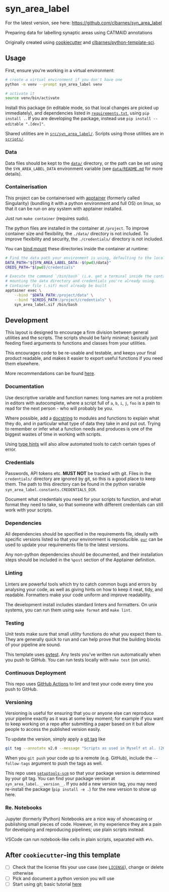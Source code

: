 # syn_area_label

For the latest version, see here: https://github.com/clbarnes/syn_area_label

Preparing data for labelling synaptic areas using CATMAID annotations

Originally created using
[cookiecutter](https://github.com/cookiecutter/cookiecutter) and
[clbarnes/python-template-sci](https://github.com/clbarnes/python-template-sci).

## Usage

First, ensure you're working in a virtual environment:

```sh
# create a virtual environment if you don't have one
python -m venv --prompt syn_area_label venv

# activate it
source venv/bin/activate
```

Install this package (in editable mode, so that local changes are picked up immediately),
and dependencies listed in [`requirements.txt`](./requirements.txt),
using `pip install .`.
If you are developing the package, instead use `pip install --editable ".[dev]"`.

Shared utilities are in [`src/syn_area_label/`](./src/syn_area_label).
Scripts using those utilities are in [`scripts/`](./scripts).

### Data

Data files should be kept to the [`data/`](./data) directory,
or the path can be set using the `SYN_AREA_LABEL_DATA` environment variable
(see [`data/README.md`](./data/README.md) for more details).

### Containerisation

This project can be containerised with [apptainer](https://apptainer.org/docs/user/main/quick_start.html) (formerly called Singularity)
(bundling it with a python environment and full OS) on linux,
so that it can be run on any system with apptainer installed.

Just run `make container` (requires sudo).

The python files are installed in the container at `/project`.
To improve container size and flexibility, the `./data/` directory is not included.
To improve flexibility and security, the `./credentials/` directory is not included.

You can [bind mount](https://apptainer.org/docs/user/main/bind_paths_and_mounts.html) these directories inside the container at runtime:

```sh
# Find the data path your environment is using, defaulting to the local ./data
DATA_PATH="${SYN_AREA_LABEL_DATA:-$(pwd)/data}"
CREDS_PATH="$(pwd)/credentials"

# Execute the command `/bin/bash` (i.e. get a terminal inside the container),
# mounting the data directory and credentials you're already using.
# Container file (.sif) must already be built
apptainer exec \
    --bind "$DATA_PATH:/project/data" \
    --bind "$CREDS_PATH:/project/credentials" \
    syn_area_label.sif /bin/bash
```

## Development

This layout is designed to encourage a firm division between general utilities and the scripts.
The scripts should be fairly minimal;
basically just feeding fixed arguments to functions and classes from your utilities.

This encourages code to be re-usable and testable, and keeps your final product readable,
and makes it easier to export useful functions if you need them elsewhere.

More recommendations can be found [here](https://gitlab.com/cardonazlaticlabs/data-policy/-/blob/master/GUIDELINES.md).

### Documentation

Use descriptive variable and function names: long names are not a problem in editors with autocomplete,
where a script full of `a`, `b`, `i`, `j`, `foo` is a pain to read for the next person - who will probably be you.

Where possible, add a [docstring](https://realpython.com/defining-your-own-python-function/#docstrings)
to modules and functions to explain what they do,
and in particular what type of data they take in and put out.
Trying to remember or infer what a function needs and produces is one of the biggest wastes of time in working with scripts.

Using [type hints](https://realpython.com/lessons/type-hinting/) will also allow automated tools to catch certain types of error.

### Credentials

Passwords, API tokens etc. **MUST NOT** be tracked with git.
Files in the `credentials/` directory are ignored by git, so this is a good place to keep them.
The path to this directory can be found in the python variable `syn_area_label.constants.CREDENTIALS_DIR`.

Document what credentials you need for your scripts to function, and what format they need to take,
so that someone with different credentials can still work with your scripts.

### Dependencies

All dependencies should be specified in the requirements file,
ideally with specific versions listed so that your environment is reproducible.
[`pur`](https://pypi.org/project/pur/) can be used to update your requirements file to the latest versions.

Any non-python dependencies should be documented,
and their installation steps should be included in the `%post` section of the Apptainer definition.

### Linting

Linters are powerful tools which try to catch common bugs and errors by analysing your code,
as well as giving hints on how to keep it neat, tidy, and readable.
Formatters make your code uniform and improve readability.

The development install includes standard linters and formatters.
On unix systems, you can run them using `make format` and `make lint`.

### Testing

Unit tests make sure that small utility functions do what you expect them to.
They are generally quick to run and can help prove that the building blocks of your pipeline are sound.

This template uses [pytest](https://docs.pytest.org/).
Any tests you've written run automatically when you push to GitHub.
You can run tests locally with `make test` (on unix).

### Continuous Deployment

This repo uses [GitHub Actions](https://docs.github.com/en/actions) to lint and test your code every time you push to GitHub.

### Versioning

Versioning is useful for ensuring that you or anyone else can reproduce your pipeline exactly as it was at some key moment;
for example if you want to keep working on a repo after submitting a paper based on it but allow people to access the published version easily.

To update the version, simply apply a [git tag](https://git-scm.com/book/en/v2/Git-Basics-Tagging) like

```sh
git tag --annotate v2.0 --message "Scripts as used in Myself et al. (2023)"
```

When you `git push` your code up to a remote (e.g. GitHub), include the `--follow-tags` argument to push the tags as well.

This repo uses [`setuptools-scm`](https://pypi.org/project/setuptools-scm/) so that your package version is determined by your git tag.
You can find your package version at `syn_area_label.__version__`.
If you add a new version tag, you may need re-install the package (`pip install -e .`) for the new version to show up here.

### Re. Notebooks

Jupyter (formerly IPython) Notebooks are a nice way of showcasing or publishing small pieces of code.
However, in my experience they are a pain for developing and reproducing pipelines; use plain scripts instead.

VSCode can run notebook-like cells in plain scripts, separated with `#%%`.

## After `cookiecutter`-ing this template

- [ ] Check that the license fits your use case (see [`LICENSE`](./LICENSE)), change or delete otherwise
- [ ] Pick and document a python version you will use
- [ ] Start using git; basic tutorial [here](https://clbarnes.github.io/version-control-tutorial/)
